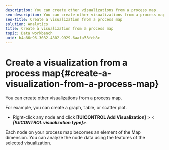 ```yaml
---
description: You can create other visualizations from a process map.
seo-description: You can create other visualizations from a process map.
seo-title: Create a visualization from a process map
solution: Analytics
title: Create a visualization from a process map
topic: Data workbench
uuid: b4a86c96-3082-4802-9929-6aafa33fcb8c
---
```


# Create a visualization from a process map{#create-a-visualization-from-a-process-map}

You can create other visualizations from a process map.

For example, you can create a graph, table, or scatter plot.

* Right-click any node and click **[!UICONTROL Add Visualization]** > *< **[!UICONTROL visualization type]**>*.

Each node on your process map becomes an element of the Map dimension. You can analyze the node data using the features of the selected visualization. 
